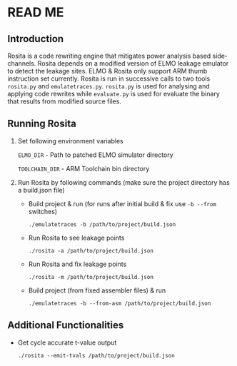 READ ME
=======

Introduction
------------
Rosita is a code rewriting engine that mitigates power analysis based side-channels. Rosita
depends on a modified version of ELMO leakage emulator to detect the leakage sites. 
ELMO & Rosita only support ARM thumb instruction set currently. Rosita is run in
successive calls to two tools `rosita.py` and `emulatetraces.py`. `rosita.py` is used for analysing
and applying code rewrites while `evaluate.py` is used for evaluate the binary that results
from modified source files.

Running Rosita
--------------

1. Set following environment variables
   
	`ELMO_DIR` - Path to patched ELMO simulator directory 

	`TOOLCHAIN_DIR` - ARM Toolchain bin directory

2. Run Rosita by following commands (make sure the project directory has a build.json file)
	* Build project & run (for runs after initial build & fix use `-b --from` switches)
  
		`./emulatetraces -b /path/to/project/build.json`  
	
	* Run Rosita to see leakage points
  
		`./rosita -a /path/to/project/build.json`

	* Run Rosita and fix leakage points

		`./rosita -m /path/to/project/build.json`

	* Build project (from fixed assembler files) & run

		`./emulatetraces -b --from-asm /path/to/project/build.json`

Additional Functionalities
--------------------------

* Get cycle accurate t-value output

	`./rosita --emit-tvals /path/to/project/build.json` 

